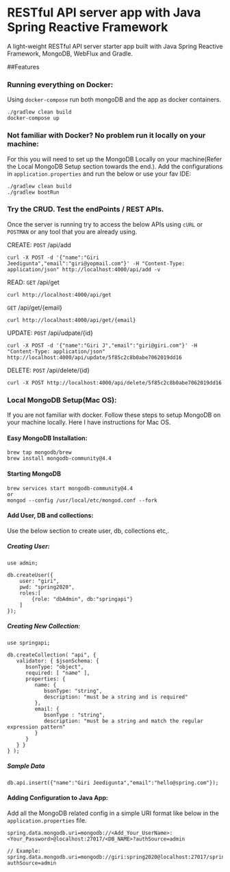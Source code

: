# RESTful API server app with Java Spring Reactive Framework
A light-weight RESTful API server starter app built with Java Spring Reactive Framework, MongoDB, WebFlux and Gradle. 

##Features

### Running everything on Docker:
Using ```docker-compose``` run both mongoDB and the app as docker containers.
```
./gradlew clean build  
docker-compose up
```

### Not familiar with Docker? No problem run it locally on your machine: 
For this you will need to set up the MongoDB Locally on your machine(Refer the Local MongoDB Setup section towards the end.). 
Add the configurations in ```application.properties``` and run the below or use your fav IDE:  
```
./gradlew clean build
./gradlew bootRun
```

### Try the CRUD. Test the endPoints / REST APIs.
Once the server is running try to access the below APIs using ```cURL``` or ```POSTMAN``` or any tool that you are already using.   

CREATE: 
```POST``` /api/add

```
curl -X POST -d '{"name":"Giri Jeedigunta","email":"giri@yopmail.com"}' -H "Content-Type: application/json" http://localhost:4000/api/add -v
```

READ: 
```GET``` /api/get
```
curl http://localhost:4000/api/get
```

```GET``` /api/get/{email}

```
curl http://localhost:4000/api/get/{email}
```

UPDATE: 
```POST``` /api/udpate/{id}

```
curl -X POST -d '{"name":"Giri J","email":"giri@giri.com"}' -H "Content-Type: application/json" http://localhost:4000/api/update/5f85c2c8b0abe7062019dd16
```

DELETE: 
```POST``` /api/delete/{id}

```
curl -X POST http://localhost:4000/api/delete/5f85c2c8b0abe7062019dd16
```

### Local MongoDB Setup(Mac OS):
If you are not familiar with docker. Follow these steps to setup MongoDB on your machine locally. Here I have instructions for Mac OS. 
  
#### Easy MongoDB Installation: 
```
brew tap mongodb/brew
brew install mongodb-community@4.4
```

#### Starting MongoDB
```
brew services start mongodb-community@4.4
or
mongod --config /usr/local/etc/mongod.conf --fork
```

#### Add User, DB and collections:
Use the below section to create user, db, collections etc,. 

##### Creating User:
```
use admin;

db.createUser({
    user: "giri",
    pwd: "spring2020",
    roles:[
        {role: "dbAdmin", db:"springapi"}
    ]
});
```

##### Creating New Collection: 
```
use springapi;

db.createCollection( "api", {
   validator: { $jsonSchema: {
      bsonType: "object",
      required: [ "name" ],
      properties: {
         name: {
            bsonType: "string",
            description: "must be a string and is required"
         },
         email: {
            bsonType : "string",
            description: "must be a string and match the regular expression pattern"
         }
      }
   } }
} );
```

##### Sample Data
```
db.api.insert({"name":"Giri Jeedigunta","email":"hello@spring.com"});
```

#### Adding Configuration to Java App: 
Add all the MongoDB related config in a simple URI format like below in the ```application.properties``` file. 

```
spring.data.mongodb.uri=mongodb://<Add_Your_UserName>:<Your_Password>@localhost:27017/<DB_NAME>?authSource=admin

// Example: 
spring.data.mongodb.uri=mongodb://giri:spring2020@localhost:27017/springapi?authSource=admin
```
